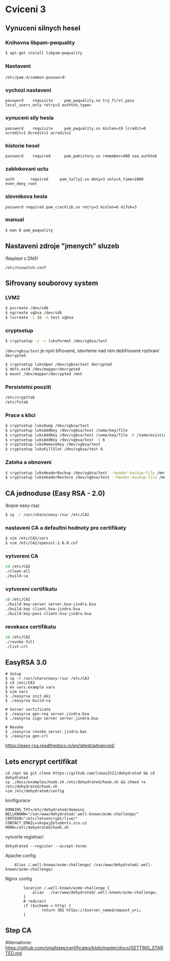 # Cviceni 3

## Vynuceni silnych hesel

### Knihovna libpam-pwquality

```bash
$ apt-get install libpam-pwquality
```

### Nastaveni

`/etc/pam.d/common-password`:

### vychozi nastaveni

```
password    requisite     pam_pwquality.so try_first_pass local_users_only retry=3 authtok_type=
```

### vynuceni sily hesla

```
password    requisite     pam_pwquality.so minlen=19 lcredit=0 ucredit=1 dcredit=1 ocredit=2
```

### historie hesel

```
password    required      pam_pwhistory.so remember=400 use_authtok
```

### zablokovani uctu

```
auth       required     pam_tally2.so deny=3 unlock_time=1800 even_deny_root
```

### slovnikova hesla

```
password required pam_cracklib.so retry=3 minlen=6 difok=3
```

### manual

```bash
$ man 8 pam_pwquality
```

## Nastaveni zdroje "jmenych" sluzeb

!Neplest s DNS!

```
/etc/nsswitch.conf
```

## Sifrovany souborovy system

### LVM2

```bash
$ pvcreate /dev/sdb
$ vgcreate vgbsa /dev/sdb
$ lvcreate -L 1G -n test vgbsa
```

### cryptsetup

```bash
$ cryptsetup -y -v luksFormat /dev/vgbsa/test
```

`/dev/vgbsa/test` je nyní šifrované, otevřeme nad ním dešifrované rozhraní `decrypted`

```bash
$ cryptsetup luksOpen /dev/vgbsa/test decrypted
$ mkfs.ext4 /dev/mapper/decrypted
$ mount /dev/mapper/decrypted /mnt
```

### Persistetni pouziti

```bash
/etc/crypttab
/etc/fstab
```

### Prace s klici

```bash
$ cryptsetup luksDump /dev/vgbsa/test
$ cryptsetup luksAddKey /dev/vgbsa/test /some/key/file
$ cryptsetup luksAddKey /dev/vgbsa/test /some/key/file -b /some/existing/key/file
$ cryptsetup luksAddKey /dev/vgbsa/test -S 6
$ cryptsetup luksRemoveKey /dev/vgbsa/test
$ cryptsetup luksKillSlot /dev/vgbsa/test 6
```

### Zaloha a obnoveni

```bash
$ cryptsetup luksHeaderBackup /dev/vgbsa/test --header-backup-file /mnt/vgbsa_test.img
$ cryptsetup luksHeaderRestore /dev/vgbsa/test --header-backup-file /mnt/vgbsa_test.img
```

## CA jednoduse (Easy RSA - 2.0)

(kopie easy-rsa)

```bash
$ cp -r /usr/share/easy-rsa/ /etc/CA2
```

### nastaveni CA a defaultni hodnoty pro certifikaty

```bash
$ vim /etc/CA2/vars
$ vim /etc/CA2/openssl-1.0.0.cnf
```

### vytvoreni CA

```bash
cd /etc/CA2
./clean-all
./build-ca
```

### vytvoreni certifikatu

```bash 
cd /etc/CA2
./build-key-server server.bsa-jindra.bsa
./build-key client.bsa-jindra.bsa
./build-key-pass client.bsa-jindra.bsa
```

### revokace certifikatu

```bash
cd /etc/CA2
./revoke-full
./list-crl
```

## EasyRSA 3.0

```
# Setup
$ cp -r /usr/share/easy-rsa/ /etc/CA3
$ cd /etc/CA3
$ mv vars.example vars
$ vim vars
$ ./easyrsa init-pki
$ ./easyrsa build-ca

# Server certificate 
$ ./easyrsa gen-req server.jindra.bsa
$ ./easyrsa sign server server.jindra.bsa

# Revoke
$ ./easyrsa revoke server.jindra.bas
$ ./easyrsa gen-crl
```

https://easy-rsa.readthedocs.io/en/latest/advanced/

## Lets encrypt certifikat

```
cd /opt && git clone https://github.com/lukas2511/dehydrated && cd dehydrated
cp ./docs/examples/hook.sh /etc/dehydrated/hook.sh && chmod +x /etc/dehydrated/hook.sh
vim /etc/dehydrated/config
```

konfigurace

```
DOMAINS_TXT=/etc/dehydrated/domains
WELLKNOWN="/var/www/dehydrated/.well-known/acme-challenge/"
CERTDIR="/etc/letsencrypt/live/"
CONTACT_EMAIL=skupaj@students.zcu.cz
HOOK=/etc/dehydrated/hook.sh
```

vytvorte registraci

```
dehydrated --register --accept-terms
```

Apache config

```
	Alias /.well-known/acme-challenge/ /var/www/dehydrated/.well-known/acme-challenge/
```

Nginx config

```
        location /.well-known/acme-challenge {
            alias   /var/www/dehydrated/.well-known/acme-challenge;
        }
        # redirect
        if ($scheme = http) {
                return 302 https://$server_name$request_uri;
        }

```

## Step CA

Alternativne: https://github.com/smallstep/certificates/blob/master/docs/GETTING_STARTED.md
